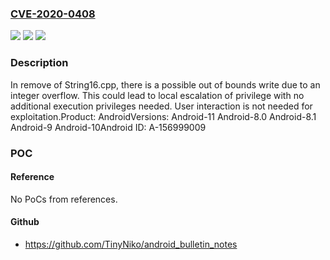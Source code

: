 ### [CVE-2020-0408](https://cve.mitre.org/cgi-bin/cvename.cgi?name=CVE-2020-0408)
![](https://img.shields.io/static/v1?label=Product&message=Android&color=blue)
![](https://img.shields.io/static/v1?label=Version&message=n%2Fa&color=blue)
![](https://img.shields.io/static/v1?label=Vulnerability&message=Elevation%20of%20privilege&color=brighgreen)

### Description

In remove of String16.cpp, there is a possible out of bounds write due to an integer overflow. This could lead to local escalation of privilege with no additional execution privileges needed. User interaction is not needed for exploitation.Product: AndroidVersions: Android-11 Android-8.0 Android-8.1 Android-9 Android-10Android ID: A-156999009

### POC

#### Reference
No PoCs from references.

#### Github
- https://github.com/TinyNiko/android_bulletin_notes

